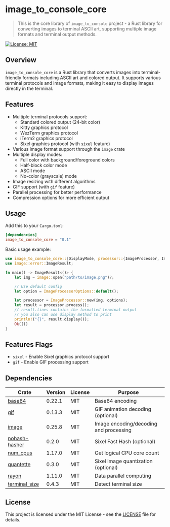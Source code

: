 # image_to_console_core

> This is the core library of `image_to_console` project - a Rust library for converting images to terminal ASCII art, supporting multiple image formats and terminal output methods.

[![License: MIT](https://img.shields.io/badge/License-MIT-yellow.svg)](https://opensource.org/licenses/MIT)

## Overview

`image_to_console_core` is a Rust library that converts images into terminal-friendly formats including ASCII art and colored output. It supports various terminal protocols and image formats, making it easy to display images directly in the terminal.

## Features

- Multiple terminal protocols support:
  - Standard colored output (24-bit color)
  - Kitty graphics protocol
  - WezTerm graphics protocol
  - iTerm2 graphics protocol
  - Sixel graphics protocol (with `sixel` feature)
- Various image format support through the `image` crate
- Multiple display modes:
  - Full color with background/foreground colors
  - Half-block color mode
  - ASCII mode
  - No-color (grayscale) mode
- Image resizing with different algorithms
- GIF support (with `gif` feature)
- Parallel processing for better performance
- Compression options for more efficient output

## Usage

Add this to your `Cargo.toml`:

```toml
[dependencies]
image_to_console_core = "0.1"
```

Basic usage example:

```rust
use image_to_console_core::{DisplayMode, processor::{ImageProcessor, ImageProcessorOptions}};
use image::error::ImageResult;

fn main() -> ImageResult<()> {
    let img = image::open("path/to/image.png")?;

    // Use default config
    let option = ImageProcessorOptions::default();

    let processor = ImageProcessor::new(img, options);
    let result = processor.process();
    // result.lines contains the formatted terminal output
    // you also can use display method to print
    println!("{}", result.display());
    Ok(())
}
```

## Features Flags

- `sixel` - Enable Sixel graphics protocol support
- `gif` - Enable GIF processing support

## Dependencies

| Crate                                                   | Version | License | Purpose                                |
|---------------------------------------------------------|---------|---------|----------------------------------------|
| [base64](https://crates.io/crates/base64)               | 0.22.1  | MIT     | Base64 encoding                        |
| [gif](https://crates.io/crates/gif)                     | 0.13.3  | MIT     | GIF animation decoding (optional)      |
| [image](https://crates.io/crates/image)                 | 0.25.8  | MIT     | Image encoding/decoding and processing |
| [nohash-hasher](https://crates.io/crates/nohash-hasher) | 0.2.0   | MIT     | Sixel Fast Hash (optional)             |
| [num_cpus](https://crates.io/crates/num_cpus)           | 1.17.0  | MIT     | Get logical CPU core count             |
| [quantette](https://crates.io/crates/quantette)         | 0.3.0   | MIT     | Sixel image quantization (optional)    |
| [rayon](https://crates.io/crates/rayon)                 | 1.11.0  | MIT     | Data parallel computing                |
| [terminal_size](https://crates.io/crates/terminal_size) | 0.4.3   | MIT     | Detect terminal size                   |

## License

This project is licensed under the MIT License - see the [LICENSE](LICENSE) file for details.
